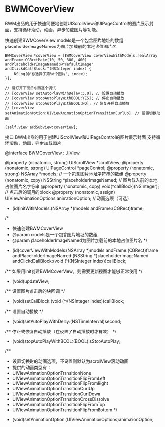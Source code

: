 BWMCoverView
============

BWM出品的用于快速简便地创建UIScrollView和UIPageControl的图片展示封面，支持循环滚动，动画，异步加载图片等功能。

快速创建BWMCoverView
models是一个包含图片地址的数组
placeholderImageNamed为图片加载前的本地占位图片名

    BWMCoverView *coverView = [BWMCoverView coverViewWithModels:realArray andFrame:CGRectMake(10, 50, 300, 400) andPlaceholderImageNamed:@"defaultImage" andClickdCallBlock:^(NSInteger index) {
        NSLog(@"你选择了第%d个图片", index);
    }];
    
    // 请打开下面的东西逐个调试
    // [coverView setAutoPlayWithDelay:3.0]; // 设置自动播放
    // [coverView stopAutoPlayWithBOOL:YES]; // 停止自动播放
    // [coverView stopAutoPlayWithBOOL:NO]; // 恢复开启自动播放
    // [coverView setAnimationOption:UIViewAnimationOptionTransitionCurlUp]; // 设置切换动画
    
    [self.view addSubview:coverView];

接口
BWM出品的用于创建UIScrollView和UIPageControl的图片展示封面
支持循环滚动，动画，异步加载图片

@interface BWMCoverView : UIView <UIScrollViewDelegate>

@property (nonatomic, strong) UIScrollView *scrollView;
@property (nonatomic, strong) UIPageControl *pageControl;
@property (nonatomic, strong) NSArray *models; // 一个包含图片地址字符串的数组
@property (nonatomic, copy) NSString *placeholderImageNamed; // 图片载入前的本地占位图片名字符串
@property (nonatomic, copy) void(^callBlock)(NSInteger); // 点击后的调用的block
@property (nonatomic, assign) UIViewAnimationOptions animationOption; // 动画选项（可选）

- (id)initWithModels:(NSArray *)models andFrame:(CGRect)frame;

/*
 * 快速创建BWMCoverView
 * @param models是一个包含图片地址的数组
 * @param placeholderImageNamed为图片加载前的本地占位图片名
 */
+ (id)coverViewWithModels:(NSArray *)models andFrame:(CGRect)frame andPlaceholderImageNamed:(NSString *)placeholderImageNamed andClickdCallBlock:(void (^)(NSInteger index))callBlock;


/** 如果用init创建BWMCoverView，则需要更新视图才能够正常使用 */
- (void)updateView;

/** 设置图片点击后的块回调 */
- (void)setCallBlock:(void (^)(NSInteger index))callBlock;

/** 设置自动播放 */
- (void)setAutoPlayWithDelay:(NSTimeInterval)second;

/** 停止或恢复自动播放（在设置了自动播放时才有效） */
- (void)stopAutoPlayWithBOOL:(BOOL)isStopAutoPlay;

/** 
 * 设置切换时的动画选项，不设置则默认为scrollView滚动动画
 * 提供的动画类型有：
 *   UIViewAnimationOptionTransitionNone
 *   UIViewAnimationOptionTransitionFlipFromLeft
 *   UIViewAnimationOptionTransitionFlipFromRight
 *   UIViewAnimationOptionTransitionCurlUp
 *   UIViewAnimationOptionTransitionCurlDown
 *   UIViewAnimationOptionTransitionCrossDissolve
 *   UIViewAnimationOptionTransitionFlipFromTop
 *   UIViewAnimationOptionTransitionFlipFromBottom
 */
- (void)setAnimationOption:(UIViewAnimationOptions)animationOption;
